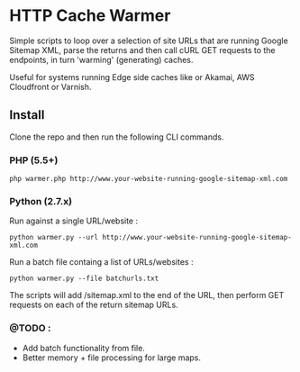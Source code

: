 HTTP Cache Warmer
=================

Simple scripts to loop over a selection of site URLs that are running Google Sitemap XML, parse the returns and then call cURL GET requests to the endpoints, in turn 'warming' (generating) caches.

Useful for systems running Edge side caches like or Akamai, AWS Cloudfront or Varnish.

## Install 

Clone the repo and then run the following CLI commands.


### PHP (5.5+)

```
php warmer.php http://www.your-website-running-google-sitemap-xml.com

```

### Python (2.7.x)

Run against a single URL/website :

```
python warmer.py --url http://www.your-website-running-google-sitemap-xml.com

```

Run a batch file containg a list of URLs/websites :

```
python warmer.py --file batchurls.txt

```

The scripts will add /sitemap.xml to the end of the URL, then perform GET requests on each of the return sitemap URLs.
 
### @TODO : 
 
  - Add batch functionality from file.
  - Better memory + file processing for large maps.
